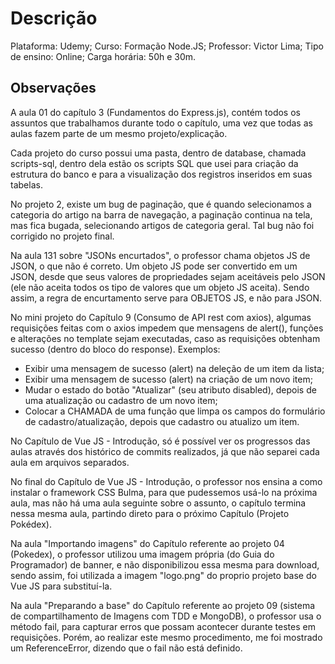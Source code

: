 # Descrição
Plataforma: Udemy;
Curso: Formação Node.JS;
Professor: Victor Lima;
Tipo de ensino: Online;
Carga horária: 50h e 30m.

## Observações
A aula 01 do capítulo 3 (Fundamentos do Express.js), contém todos os assuntos
que trabalhamos durante todo o capítulo, uma vez que todas as aulas fazem parte
de um mesmo projeto/explicação.

Cada projeto do curso possui uma pasta, dentro de database, chamada scripts-sql,
dentro dela estão os scripts SQL que usei para criação da estrutura do banco
e para a visualização dos registros inseridos em suas tabelas.

No projeto 2, existe um bug de paginação, que é quando selecionamos a categoria
do artigo na barra de navegação, a paginação continua na tela, mas fica bugada,
selecionando artigos de categoria geral. Tal bug não foi corrigido no projeto
final.

Na aula 131 sobre "JSONs encurtados", o professor chama objetos JS de JSON,
o que não é correto. Um objeto JS pode ser convertido em um JSON, desde que seus
valores de propriedades sejam aceitáveis pelo JSON (ele não aceita todos os tipo
de valores que um objeto JS aceita). Sendo assim, a regra de encurtamento serve
para OBJETOS JS, e não para JSON.

No mini projeto do Capítulo 9 (Consumo de API rest com axios), algumas
requisições feitas com o axios impedem que mensagens de alert(), funções e
alterações no template sejam executadas, caso as requisições obtenham sucesso
(dentro do bloco do response).
Exemplos:
* Exibir uma mensagem de sucesso (alert) na deleção de um item da lista;
* Exibir uma mensagem de sucesso (alert) na criação de um novo item;
* Mudar o estado do botão "Atualizar" (seu atributo disabled), depois de uma
atualização ou cadastro de um novo item;
* Colocar a CHAMADA de uma função que limpa os campos do formulário de
cadastro/atualização, depois que cadastro ou atualizo um item.

No Capítulo de Vue JS - Introdução, só é possível ver os progressos das aulas
através dos histórico de commits realizados, já que não separei cada aula em
arquivos separados.

No final do Capítulo de Vue JS - Introdução, o professor nos ensina a como 
instalar o framework CSS Bulma, para que pudessemos usá-lo na próxima aula,
mas não há uma aula seguinte sobre o assunto, o capítulo termina nessa mesma
aula, partindo direto para o próximo Capítulo (Projeto Pokédex).

Na aula "Importando imagens" do Capítulo referente ao projeto 04 (Pokedex),
o professor utilizou uma imagem própria (do Guia do Programador) de banner,
e não disponibilizou essa mesma para download, sendo assim, foi utilizada 
a imagem "logo.png" do proprio projeto base do Vue JS para substituí-la.

Na aula "Preparando a base" do Capítulo referente ao projeto 09 (sistema de
compartilhamento de Imagens com TDD e MongoDB), o professor usa o método fail,
para capturar erros que possam acontecer durante testes em requisições. Porém,
ao realizar este mesmo procedimento, me foi mostrado um ReferenceError, 
dizendo que o fail não está definido.